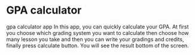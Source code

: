 # GPA calculator
 gpa calculator app
In this app, you can quickly calculate your GPA. 
At first you choose which grading system you want to calculate
then choose how many lesson you take
and then you can write your gradings and credits,
finally press calculate button. You will see the result bottom of the screen.
